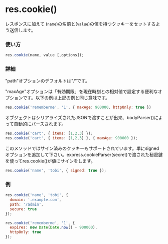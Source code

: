 # res.cookie()

レスポンスに加えて (`name`)の名前と(`value`)の値を持つクッキーをセットするよう送信します。


### 使い方
```js
res.cookie(name, value [,options]);
```


### 詳細

"path"オプションのデフォルトは"/"です。

"maxAge"オプションは「有効期限」を現在時刻との相対値で設定する便利なオプションです。以下の例は上記の例と同じ意味です。

```javascript
res.cookie('rememberme', '1', { maxAge: 900000, httpOnly: true })
```

オブジェクトはシリアライズされたJSONで渡すことが出来、bodyParser()によって自動的にパースされます。

```javascript
res.cookie('cart', { items: [1,2,3] });
res.cookie('cart', { items: [1,2,3] }, { maxAge: 900000 });
```

このメソッドではサイン済みのクッキーもサポートされています。単にsignedオプションを追加して下さい。express.cookieParser(secret)で渡された秘密鍵を使ってres.cookie()が値にサインをします。

```javascript
res.cookie('name', 'tobi', { signed: true });
```


### 例
```javascript
res.cookie('name', 'tobi', {
  domain: '.example.com',
  path: '/admin',
  secure: true
});

res.cookie('rememberme', '1', {
  expires: new Date(Date.now() + 900000),
  httpOnly: true
});
```




<docmeta name="uniqueID" value="rescookie624994">
<docmeta name="displayName" value="res.cookie()">

